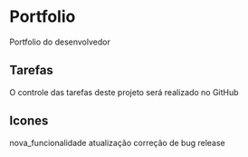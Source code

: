 # Portfolio
Portfolio do desenvolvedor

## Tarefas
O controle das tarefas deste projeto será realizado no GitHub

## Icones
nova_funcionalidade
atualização
correção de bug
release